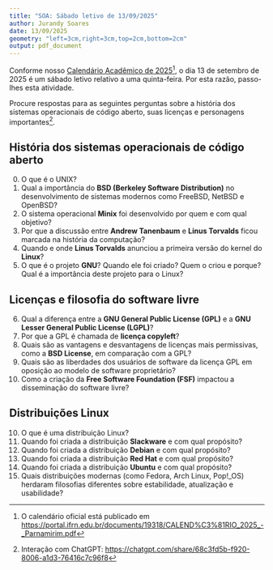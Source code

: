 ```yaml
---
title: "SOA: Sábado letivo de 13/09/2025"
author: Jurandy Soares
date: 13/09/2025
geometry: "left=3cm,right=3cm,top=2cm,bottom=2cm"
output: pdf_document
---
```


Conforme nosso [Calendário Acadêmico de 2025](https://mange.ifrn.edu.br/horario/parnamirim/2025.2/calendario/setembro.html)[^1], o dia 13 de setembro de 2025 é um sábado letivo relativo a uma quinta-feira. Por esta razão, passo-lhes esta atividade.

Procure respostas para as seguintes perguntas sobre a história dos sistemas operacionais de código aberto, suas licenças e personagens importantes[^2].

## História dos sistemas operacionais de código aberto

0. O que é o UNIX?
1. Qual a importância do **BSD (Berkeley Software Distribution)** no desenvolvimento de sistemas modernos como FreeBSD, NetBSD e OpenBSD?
2. O sistema operacional **Minix** foi desenvolvido por quem e com qual objetivo?
3. Por que a discussão entre **Andrew Tanenbaum** e **Linus Torvalds** ficou marcada na história da computação?
4. Quando e onde **Linus Torvalds** anunciou a primeira versão do kernel do **Linux**?
5. O que é o projeto **GNU**? Quando ele foi criado? Quem o criou e porque? Qual é a importância deste projeto para o Linux?

## Licenças e filosofia do software livre

6. Qual a diferença entre a **GNU General Public License (GPL)** e a **GNU Lesser General Public License (LGPL)**?
7. Por que a GPL é chamada de **licença copyleft**?
8. Quais são as vantagens e desvantagens de licenças mais permissivas, como a **BSD License**, em comparação com a GPL?
9. Quais são as liberdades dos usuários de software da licença GPL em oposição ao modelo de software proprietário?
10. Como a criação da **Free Software Foundation (FSF)** impactou a disseminação do software livre?

## Distribuições Linux

10. O que é uma distribuição Linux?
11. Quando foi criada a distribuição **Slackware** e com qual propósito?
12. Quando foi criada a distribuição **Debian** e com qual propósito?
13. Quando foi criada a distribuição **Red Hat** e com qual propósito?
14. Quando foi criada a distribuição **Ubuntu** e com qual propósito?
15. Quais distribuições modernas (como Fedora, Arch Linux, Pop!\_OS) herdaram filosofias diferentes sobre estabilidade, atualização e usabilidade?

[^1]: O calendário oficial está publicado em https://portal.ifrn.edu.br/documents/19318/CALEND%C3%81RIO_2025_-_Parnamirim.pdf
[^2]: Interação com ChatGPT: https://chatgpt.com/share/68c3fd5b-f920-8006-a1d3-76416c7c96f8
